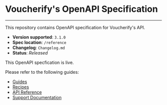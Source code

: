 # Voucherify's OpenAPI Specification
---
This repository contains OpenAPI specification for Voucherify's API.

 - **Version supported**: `3.1.0`  
 - **Spec location**: `/reference`
 - **Changelog**: `Changelog.md`  
 - **Status**: _Released_

This OpenAPI specfication is live. 

Please refer to the following guides:
- [Guides](https://docs.voucherify.io/docs)
- [Recipes](https://docs.voucherify.io/recipes)
- [API Reference](https://docs.voucherify.io/reference/introduction-1)
- [Support Documentation](https://support.voucherify.io/)
